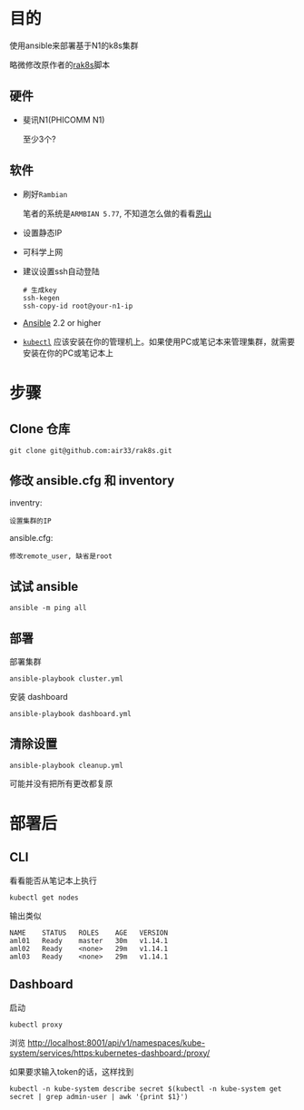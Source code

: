 # 目的

使用ansible来部署基于N1的k8s集群

略微修改原作者的[rak8s](https://github.com/rak8s/rak8s)脚本

## 硬件

* 斐讯N1(PHICOMM N1)

    至少3个?

## 软件

* 刷好`Rambian`

    笔者的系统是`ARMBIAN 5.77`, 不知道怎么做的看看[恩山](https://www.right.com.cn/forum/forum-158-1.html)

* 设置静态IP

* 可科学上网

* 建议设置ssh自动登陆

    ```
    # 生成key
    ssh-kegen
    ssh-copy-id root@your-n1-ip
    ```

* [Ansible](http://docs.ansible.com/ansible/latest/intro_installation.html) 2.2 or higher

* [`kubectl`](https://kubernetes.io/docs/tasks/tools/install-kubectl/) 应该安装在你的管理机上。如果使用PC或笔记本来管理集群，就需要安装在你的PC或笔记本上

# 步骤

## Clone 仓库

```
git clone git@github.com:air33/rak8s.git
```

## 修改 ansible.cfg 和 inventory

inventry:

    设置集群的IP

ansible.cfg:

    修改remote_user, 缺省是root

## 试试 ansible

```
ansible -m ping all
```

## 部署

部署集群

```
ansible-playbook cluster.yml
```

安装 dashboard

```
ansible-playbook dashboard.yml
```

## 清除设置


```
ansible-playbook cleanup.yml
```

可能并没有把所有更改都复原

# 部署后

## CLI

看看能否从笔记本上执行

```
kubectl get nodes
```

输出类似

```
NAME    STATUS   ROLES    AGE   VERSION
aml01   Ready    master   30m   v1.14.1
aml02   Ready    <none>   29m   v1.14.1
aml03   Ready    <none>   29m   v1.14.1
```

## Dashboard

启动

```
kubectl proxy
```

浏览
[http://localhost:8001/api/v1/namespaces/kube-system/services/https:kubernetes-dashboard:/proxy/](http://localhost:8001/api/v1/namespaces/kube-system/services/https:kubernetes-dashboard:/proxy/)


如果要求输入token的话，这样找到

```
kubectl -n kube-system describe secret $(kubectl -n kube-system get secret | grep admin-user | awk '{print $1}')
```
